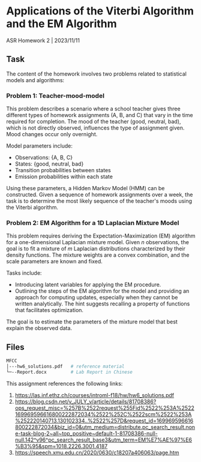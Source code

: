 # Applications of the Viterbi Algorithm and the EM Algorithm

ASR Homework 2  |  2023/11/11

## Task

The content of the homework involves two problems related to statistical models and algorithms:

### Problem 1: Teacher-mood-model

This problem describes a scenario where a school teacher gives three different types of homework assignments (A, B, and C) that vary in the time required for completion. The mood of the teacher (good, neutral, bad), which is not directly observed, influences the type of assignment given. Mood changes occur only overnight.

Model parameters include:

- Observations: {A, B, C}
- States: {good, neutral, bad}
- Transition probabilities between states
- Emission probabilities within each state

Using these parameters, a Hidden Markov Model (HMM) can be constructed. Given a sequence of homework assignments over a week, the task is to determine the most likely sequence of the teacher's moods using the Viterbi algorithm.

### Problem 2: EM Algorithm for a 1D Laplacian Mixture Model

This problem requires deriving the Expectation-Maximization (EM) algorithm for a one-dimensional Laplacian mixture model. Given *n* observations, the goal is to fit a mixture of *m* Laplacian distributions characterized by their density functions. The mixture weights are a convex combination, and the scale parameters are known and fixed.

Tasks include:

- Introducing latent variables for applying the EM procedure.
- Outlining the steps of the EM algorithm for the model and providing an approach for computing updates, especially when they cannot be written analytically. The hint suggests recalling a property of functions that facilitates optimization.

The goal is to estimate the parameters of the mixture model that best explain the observed data.

## Files

```bash
MFCC
│---hw6_solutions.pdf   # reference material
└─--Report.docx 		# Lab Report in Chinese

```

This assignment references the following links:

1. https://las.inf.ethz.ch/courses/introml-f18/hw/hw6_solutions.pdf
2. https://blog.csdn.net/v_JULY_v/article/details/81708386?ops_request_misc=%257B%2522request%255Fid%2522%253A%2522169969596616800222872034%2522%252C%2522scm%2522%253A%252220140713.130102334..%2522%257D&request_id=169969596616800222872034&biz_id=0&utm_medium=distribute.pc_search_result.none-task-blog-2~all~top_positive~default-1-81708386-null-null.142^v96^pc_search_result_base3&utm_term=EM%E7%AE%97%E6%B3%95&spm=1018.2226.3001.4187
3. https://speech.xmu.edu.cn/2020/0630/c18207a406063/page.htm
